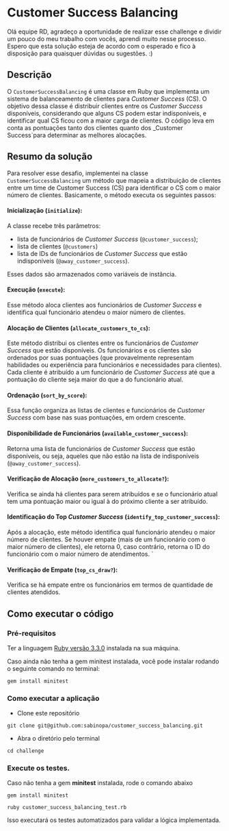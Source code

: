 # Customer Success Balancing

Olá equipe RD, agradeço a oportunidade de realizar esse challenge e dividir um pouco do meu trabalho com vocês, aprendi muito nesse processo. Espero que esta solução esteja de acordo com o esperado e fico à disposição para quaisquer dúvidas ou sugestões. :)

## Descrição

O `CustomerSuccessBalancing` é uma classe em Ruby que implementa um sistema de balanceamento de clientes para _Customer Success_ (CS). O objetivo dessa classe é distribuir clientes entre os _Customer Success_ disponíveis, considerando que alguns CS podem estar indisponíveis, e identificar qual CS ficou com a maior carga de clientes. O código leva em conta as pontuações tanto dos clientes quanto dos _Customer Success`para determinar as melhores alocações.

## Resumo da solução

Para resolver esse desafio, implementei na classe `CustomerSuccessBalancing` um método que mapeia a distribuição de clientes entre um time de Customer Success (CS) para identificar o CS com o maior número de clientes. Basicamente, o método executa os seguintes passos:

#### Inicialização (`initialize`):

A classe recebe três parâmetros:
- lista de funcionários de _Customer Success_ (`@customer_success`);
- lista de clientes (`@customers`)
- lista de IDs de funcionários de _Customer Success_ que estão indisponíveis (`@away_customer_success`).

Esses dados são armazenados como variáveis de instância.

#### Execução (`execute`):

Esse método aloca clientes aos funcionários de _Customer Success_ e identifica qual funcionário atendeu o maior número de clientes.

#### Alocação de Clientes (`allocate_customers_to_cs`):

Este método distribui os clientes entre os funcionários de _Customer Success_ que estão disponíveis.
Os funcionários e os clientes são ordenados por suas pontuações (que provavelmente representam habilidades ou experiência para funcionários e necessidades para clientes).
Cada cliente é atribuído a um funcionário de _Customer Success_ até que a pontuação do cliente seja maior do que a do funcionário atual.

#### Ordenação (`sort_by_score`):

Essa função organiza as listas de clientes e funcionários de _Customer Success_ com base nas suas pontuações, em ordem crescente.

#### Disponibilidade de Funcionários (`available_customer_success`):

Retorna uma lista de funcionários de _Customer Success_ que estão disponíveis, ou seja, aqueles que não estão na lista de indisponíveis (`@away_customer_success`).

#### Verificação de Alocação (`more_customers_to_allocate?`):

Verifica se ainda há clientes para serem atribuídos e se o funcionário atual tem uma pontuação maior ou igual à do próximo cliente a ser atribuído.

#### Identificação do Top _Customer Success_ (`identify_top_customer_success`):

Após a alocação, este método identifica qual funcionário atendeu o maior número de clientes.
Se houver empate (mais de um funcionário com o maior número de clientes), ele retorna 0, caso contrário, retorna o ID do funcionário com o maior número de atendimentos.
`
#### Verificação de Empate (`top_cs_draw?`):

Verifica se há empate entre os funcionários em termos de quantidade de clientes atendidos.

## Como executar o código

### Pré-requisitos

Ter a linguagem [Ruby versão 3.3.0](https://www.ruby-lang.org/pt/) instalada na sua máquina.

Caso ainda não tenha a gem minitest instalada, você pode instalar rodando o seguinte comando no terminal:

```
gem install minitest
```

### Como executar a aplicação
- Clone este repositório
```
git clone git@github.com:sabinopa/customer_success_balancing.git
```

- Abra o diretório pelo terminal
```
cd challenge
```

### Execute os testes.

Caso não tenha a gem **minitest** instalada, rode o comando abaixo

```
gem install minitest
```

```
ruby customer_success_balancing_test.rb
```
Isso executará os testes automatizados para validar a lógica implementada.



